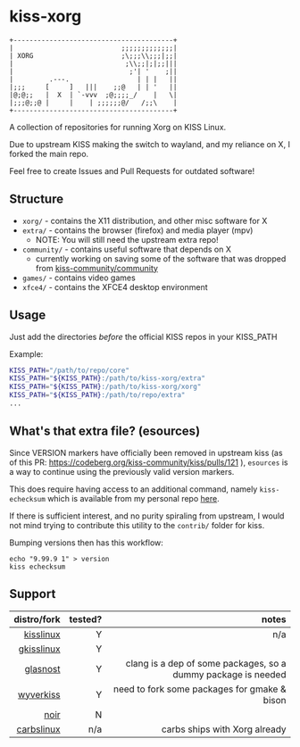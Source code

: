 # kiss-xorg

```ascii
+----------------------------------------+
|                           ;;;;;;;;;;;;;|
| XORG                      ;\;;;\\;;;|;;|
|                            ;\\;;|;|;;|||
|                             ;'| '    ;||
|         .---.                 | | |   ||
|;;;     [     ]   |||    ;;@   | | '   ||
|@;@;;   |  X  | `-vvv  ;@;;;;_/    |   \|
|;;;@;;@ |     |    | ;;;;;;@/   /;;\    |
+----------------------------------------+
```

A collection of repositories for running Xorg on KISS Linux.

Due to upstream KISS making the switch to wayland, and
my reliance on X, I forked the main repo.

Feel free to create Issues and Pull Requests for outdated software!

## Structure

* `xorg/`  - contains the X11 distribution, and other misc software for X
* `extra/` - contains the browser (firefox) and media player (mpv)
	* NOTE: You will still need the upstream extra repo!
* `community/` - contains useful software that depends on X
	* currently working on saving some of the software that was dropped from [kiss-community/community](https://github.com/kiss-community/community)
* `games/` - contains video games
* `xfce4/` - contains the XFCE4 desktop environment

## Usage

Just add the directories *before* the official KISS repos in your KISS_PATH

Example:

```sh
KISS_PATH="/path/to/repo/core"
KISS_PATH="${KISS_PATH}:/path/to/kiss-xorg/extra"
KISS_PATH="${KISS_PATH}:/path/to/kiss-xorg/xorg"
KISS_PATH="${KISS_PATH}:/path/to/repo/extra"
...
```

## What's that extra file? (esources)

Since VERSION markers have officially been removed in upstream kiss (as of
this PR: https://codeberg.org/kiss-community/kiss/pulls/121 ), `esources` is
a way to continue using the previously valid version markers.

This does require having access to an additional command, namely
`kiss-echecksum` which is available from my personal repo
[here](https://raw.githubusercontent.com/ehawkvu/kiss-personal/master/bin/kiss-echecksum).

If there is sufficient interest, and no purity spiraling from upstream, I would
not mind trying to contribute this utility to the `contrib/` folder for kiss.

Bumping versions then has this workflow:

```shell
echo "9.99.9 1" > version
kiss echecksum
```

## Support

distro/fork | tested? | notes
-----------:|--------:|-----:
[kisslinux](https://kisslinux.org) | Y | n/a
[gkisslinux](https://github.com/kiss-community/grepo) | Y |
[glasnost](https://glasnost.org) | Y | clang is a dep of some packages, so a dummy package is needed
[wyverkiss](https://github.com/wyvertux) | Y | need to fork some packages for gmake & bison
[noir](https://github.com/noirlinux/main) | N |
[carbslinux](https://carbslinux.org/) | n/a | carbs ships with Xorg already
